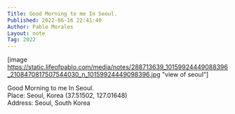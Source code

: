 ```yaml
---
Title: Good Morning to me In Seoul.
Published: 2022-06-16 22:41:40
Author: Pablo Morales
Layout: note
Tag: 2022
---
```

[image https://static.lifeofpablo.com/media/notes/288713639_10159924449088396_2108470817507544030_n_10159924449098396.jpg "view of seoul"]

Good Morning to me In Seoul.  
Place: Seoul, Korea (37.51502, 127.01648)  
Address: Seoul, South Korea  
